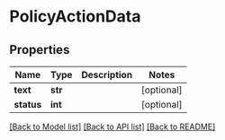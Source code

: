 # PolicyActionData

## Properties
Name | Type | Description | Notes
------------ | ------------- | ------------- | -------------
**text** | **str** |  | [optional] 
**status** | **int** |  | [optional] 

[[Back to Model list]](./README.md#documentation-for-models) [[Back to API list]](../README.md#documentation-for-api-endpoints) [[Back to README]](../README.md)

